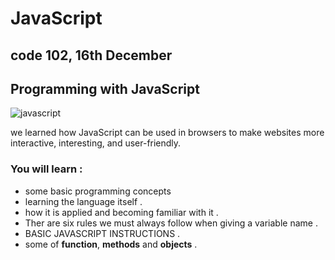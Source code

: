 # JavaScript
## code 102, 16th December
## Programming with JavaScript

![javascript](https://hackernoon.com/hn-images/1*bxEkHw1xewxOFjmGunb-Cw.png)


we learned how JavaScript can be used
in browsers to make websites more interactive,
interesting, and user-friendly.

### You will learn :

+ some basic programming concepts 
+ learning the language itself .
+ how it is applied and becoming familiar with it .
+ Ther are six rules we must always follow when giving a variable name .
+ BASIC JAVASCRIPT INSTRUCTIONS .
+ some of **function**, **methods** and **objects** .